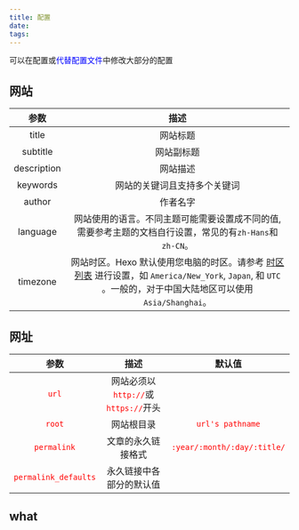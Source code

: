 ```yaml
---
title: 配置
date: 
tags:
---
```


可以在配置或<font color='blue'>代替配置文件</font>中修改大部分的配置



## 网站



|    参数     |                             描述                             |
| :---------: | :----------------------------------------------------------: |
|    title    |                           网站标题                           |
|  subtitle   |                          网站副标题                          |
| description |                           网站描述                           |
|  keywords   |                 网站的关键词且支持多个关键词                 |
|   author    |                           作者名字                           |
|  language   | 网站使用的语言。不同主题可能需要设置成不同的值,需要参考主题的文档自行设置，常见的有`zh-Hans`和 `zh-CN`。 |
|  timezone   | 网站时区。Hexo 默认使用您电脑的时区。请参考 [时区列表](https://en.wikipedia.org/wiki/List_of_tz_database_time_zones) 进行设置，如 `America/New_York`, `Japan`, 和 `UTC` 。一般的，对于中国大陆地区可以使用 `Asia/Shanghai`。 |



## 网址



|                     参数                      |                             描述                             |                        默认值                        |
| :-------------------------------------------: | :----------------------------------------------------------: | :--------------------------------------------------: |
|        <font color='red'>`url`</font>         | 网站必须以<font color='red'>`http://`</font>或<font color='red'>`https://`</font>开头 |                                                      |
|        <font color='red'>`root`</font>        |                          网站根目录                          |      <font color='red'>`url's pathname`</font>       |
|     <font color='red'>`permalink`</font>      |                      文章的永久链接格式                      | <font color='red'>`:year/:month/:day/:title/`</font> |
| <font color='red'>`permalink_defaults`</font> |                   永久链接中各部分的默认值                   |                                                      |



## what 



















